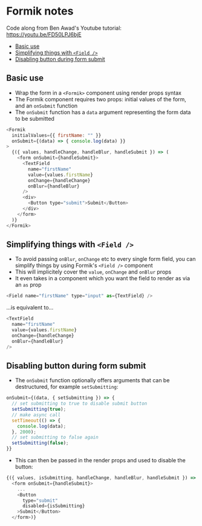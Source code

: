 # Formik notes
Code along from Ben Awad's Youtube tutorial: https://youtu.be/FD50LPJ6bjE

- [Basic use](#basic-use)
- [Simplifying things with `<Field />`](#simplifying-things-with-field-)
- [Disabling button during form submit](#disabling-button-during-form-submit)

## Basic use
- Wrap the form in a `<Formik>` component using render props syntax
- The Formik component requires two props: initial values of the form, and an `onSubmit` function
- The `onSubmit` function has a `data` argument representing the form data to be submitted

```js
<Formik
  initialValues={{ firstName: "" }}
  onSubmit={(data) => { console.log(data) }}
>
  {({ values, handleChange, handleBlur, handleSubmit }) => (
    <form onSubmit={handleSubmit}>
      <TextField
        name="firstName"
        value={values.firstName}
        onChange={handleChange}
        onBlur={handleBlur}
      />
      <div>
        <Button type="submit">Submit</Button>
      </div>
    </form>
  )}
</Formik>
```

## Simplifying things with `<Field />`
- To avoid passing `onBlur`, `onChange` etc to every single form field, you can simplify things by using Formik's `<Field />` component
- This will implicitely cover the `value`, `onChange` and `onBlur` props
- It even takes in a component which you want the field to render as via an `as` prop
```js
<Field name="firstName" type="input" as={TextField} />
```
...is equivalent to...
```js
<TextField
  name="firstName"
  value={values.firstName}
  onChange={handleChange}
  onBlur={handleBlur}
/>
```

## Disabling button during form submit
- The `onSubmit` function optionally offers arguments that can be destructured, for example `setSubmitting`:
```js
onSubmit={(data, { setSubmitting }) => {
  // set submitting to true to disable submit button
  setSubmitting(true);
  // make async call
  setTimeout(() => {
    console.log(data);
  }, 2000);
  // set submitting to false again
  setSubmitting(false);
}}
```
- This can then be passed in the render props and used to disable the button:
```js
{({ values, isSubmitting, handleChange, handleBlur, handleSubmit }) => (
  <form onSubmit={handleSubmit}>
    ...
    <Button
      type="submit"
      disabled={isSubmitting}
    >Submit</Button>
  </form>)}
```
